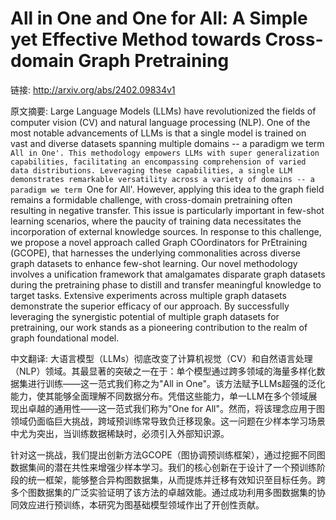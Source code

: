 # All in One and One for All: A Simple yet Effective Method towards Cross-domain Graph Pretraining

链接: http://arxiv.org/abs/2402.09834v1

原文摘要:
Large Language Models (LLMs) have revolutionized the fields of computer
vision (CV) and natural language processing (NLP). One of the most notable
advancements of LLMs is that a single model is trained on vast and diverse
datasets spanning multiple domains -- a paradigm we term `All in One'. This
methodology empowers LLMs with super generalization capabilities, facilitating
an encompassing comprehension of varied data distributions. Leveraging these
capabilities, a single LLM demonstrates remarkable versatility across a variety
of domains -- a paradigm we term `One for All'. However, applying this idea to
the graph field remains a formidable challenge, with cross-domain pretraining
often resulting in negative transfer. This issue is particularly important in
few-shot learning scenarios, where the paucity of training data necessitates
the incorporation of external knowledge sources. In response to this challenge,
we propose a novel approach called Graph COordinators for PrEtraining (GCOPE),
that harnesses the underlying commonalities across diverse graph datasets to
enhance few-shot learning. Our novel methodology involves a unification
framework that amalgamates disparate graph datasets during the pretraining
phase to distill and transfer meaningful knowledge to target tasks. Extensive
experiments across multiple graph datasets demonstrate the superior efficacy of
our approach. By successfully leveraging the synergistic potential of multiple
graph datasets for pretraining, our work stands as a pioneering contribution to
the realm of graph foundational model.

中文翻译:
大语言模型（LLMs）彻底改变了计算机视觉（CV）和自然语言处理（NLP）领域。其最显著的突破之一在于：单个模型通过跨多领域的海量多样化数据集进行训练——这一范式我们称之为"All in One"。该方法赋予LLMs超强的泛化能力，使其能够全面理解不同数据分布。凭借这些能力，单一LLM在多个领域展现出卓越的通用性——这一范式我们称为"One for All"。然而，将该理念应用于图领域仍面临巨大挑战，跨域预训练常导致负迁移现象。这一问题在少样本学习场景中尤为突出，当训练数据稀缺时，必须引入外部知识源。

针对这一挑战，我们提出创新方法GCOPE（图协调预训练框架），通过挖掘不同图数据集间的潜在共性来增强少样本学习。我们的核心创新在于设计了一个预训练阶段的统一框架，能够整合异构图数据集，从而提炼并迁移有效知识至目标任务。跨多个图数据集的广泛实验证明了该方法的卓越效能。通过成功利用多图数据集的协同效应进行预训练，本研究为图基础模型领域作出了开创性贡献。
